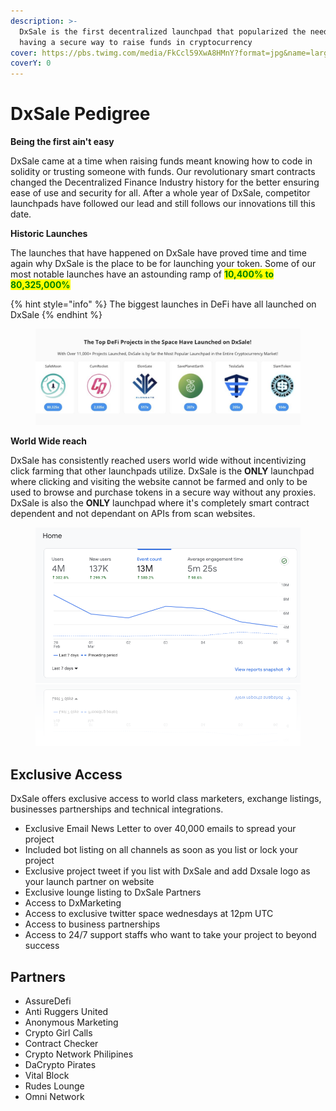 ```yaml
---
description: >-
  DxSale is the first decentralized launchpad that popularized the need for
  having a secure way to raise funds in cryptocurrency
cover: https://pbs.twimg.com/media/FkCcl59XwA8HMnY?format=jpg&name=large
coverY: 0
---
```


# DxSale Pedigree

**Being the first ain't easy**

DxSale came at a time when raising funds meant knowing how to code in solidity or trusting someone with funds. Our revolutionary smart contracts changed the Decentralized Finance Industry history for the better ensuring ease of use and security for all. After a whole year of DxSale, competitor launchpads have followed our lead and still follows our innovations till this date.&#x20;



**Historic Launches**

The launches that have happened on DxSale have proved time and time again why DxSale is the place to be for launching your token. Some of our most notable launches have an astounding ramp of <mark style="color:green;">**10,400% to 80,325,000%**</mark>&#x20;

{% hint style="info" %}
The biggest launches in DeFi have all launched on DxSale
{% endhint %}

<figure><img src="../.gitbook/assets/top launches.jpeg" alt=""><figcaption></figcaption></figure>

**World Wide reach**

DxSale has consistently reached users world wide without incentivizing click farming that other launchpads utilize. DxSale is the **ONLY** launchpad where clicking and visiting the website cannot be farmed and only to be used to browse and purchase tokens in a secure way without any proxies. DxSale is also the **ONLY** launchpad where it's completely smart contract dependent and not dependant on APIs from scan websites.&#x20;

<figure><img src="../.gitbook/assets/image (2) (1).png" alt=""><figcaption></figcaption></figure>







## Exclusive Access&#x20;

DxSale offers exclusive access to world class marketers, exchange listings, businesses partnerships and technical integrations.&#x20;

* Exclusive Email News Letter to over 40,000 emails to spread your project
* Included bot listing on all channels as soon as you list or lock your project
* Exclusive project tweet if you list with DxSale and add Dxsale logo as your launch partner on website
* Exclusive lounge listing to DxSale Partners
* Access to DxMarketing
* Access to exclusive twitter space wednesdays at 12pm UTC
* Access to business partnerships
* Access to 24/7 support staffs who want to take your project to beyond success



&#x20;

## Partners

* AssureDefi
* Anti Ruggers United
* Anonymous Marketing
* Crypto Girl Calls
* Contract Checker
* Crypto Network Philipines
* DaCrypto Pirates
* Vital Block
* Rudes Lounge
* Omni Network

